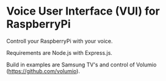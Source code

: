 # Voice User Interface (VUI) for RaspberryPi
Controll your RaspberryPi with your voice.

Requirements are Node.js with Express.js.

Build in examples are Samsung TV's and control of Volumio (https://github.com/volumio).
